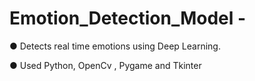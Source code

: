 # Emotion_Detection_Model -
● Detects real time emotions using Deep Learning. 

● Used Python, OpenCv , Pygame and Tkinter 
